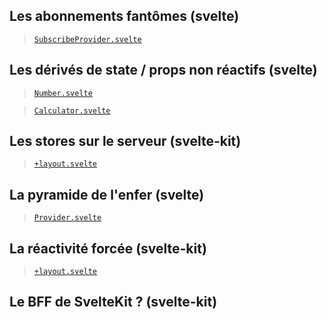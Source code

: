 <!-- ## Les fonctions qu'on pense être réactives (svelte)

> [`Calculator.svelte`](./src/components/Calculator.svelte)

## $$$ Picsou $$$ (svelte)

> [`Pokemon.svelte`](./src/components/Pokemon.svelte)

## `$lib` (svelte-kit)

## Les `goto` (svelte-kit) -->

## Les abonnements fantômes (svelte)

> [`SubscribeProvider.svelte`](./src/components/providers/SubscribeProvider.svelte)

## Les dérivés de state / props non réactifs (svelte)

> [`Number.svelte`](./src/components/Number.svelte)

> [`Calculator.svelte`](./src/components/Calculator.svelte)

## Les stores sur le serveur (svelte-kit)

> [`+layout.svelte`](./src/routes/+layout.svelte)

## La pyramide de l'enfer (svelte)

> [`Provider.svelte`](./src/components/providers/Provider.svelte)

## La réactivité forcée (svelte-kit)

> [`+layout.svelte`](./src/routes/+layout.svelte)

## Le BFF de SvelteKit ? (svelte-kit)
